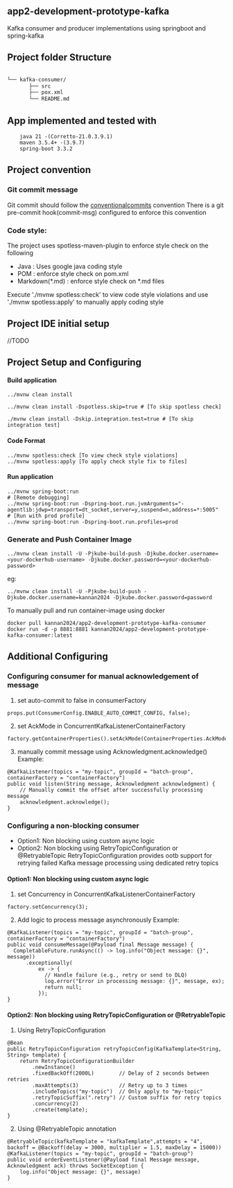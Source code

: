 ## app2-development-prototype-kafka

Kafka consumer and producer implementations using springboot and spring-kafka

## Project folder Structure

```bash

└── kafka-consumer/
       ├── src
       ├── pox.xml
       └── README.md

```

## App implemented and tested with

        java 21 -(Corretto-21.0.3.9.1)
        maven 3.5.4+ -(3.9.7)
        spring-boot 3.3.2

## Project convention

### Git commit message

Git commit should follow the [conventionalcommits](https://www.conventionalcommits.org/en/v1.0.0/#summary) convention
There is a git pre-commit hook(commit-msg) configured to enforce this convention

### Code style:

The project uses spotless-maven-plugin to enforce style check on the following
* Java : Uses google java coding style
* POM :  enforce style check on pom.xml
* Markdown(*.md) : enforce style check on *.md files

Execute './mvnw spotless:check' to view code style violations and use './mvnw spotless:apply' to  manually apply coding style

## Project IDE initial setup

//TODO

## Project Setup and Configuring

#### Build application

```
../mvnw clean install

../mvnw clean install -Dspotless.skip=true # [To skip spotless check]

./mvnw clean install -Dskip.integration.test=true # [To skip integration test]
```

#### Code Format

```
../mvnw spotless:check [To view check style violations]
../mvnw spotless:apply [To apply check style fix to files]
```

#### Run application

```
../mvnw spring-boot:run
# [Remote debugging]
../mvnw spring-boot:run -Dspring-boot.run.jvmArguments="-agentlib:jdwp=transport=dt_socket,server=y,suspend=n,address=*:5005"
# [Run with prod profile]
../mvnw spring-boot:run -Dspring-boot.run.profiles=prod
```

### Generate and Push Container Image

```
../mvnw clean install -U -Pjkube-build-push -Djkube.docker.username=<your-dockerhub-username> -Djkube.docker.password=<your-dockerhub-password>
```

eg:

```
../mvnw clean install -U -Pjkube-build-push -Djkube.docker.username=kannan2024 -Djkube.docker.password=password
```

To manually pull and run container-image using docker

```
docker pull kannan2024/app2-development-prototype-kafka-consumer
docker run -d -p 8881:8881 kannan2024/app2-development-prototype-kafka-consumer:latest
```

## Additional Configuring

### Configuring consumer for manual acknowledgement of message

1. set auto-commit to false in consumerFactory

```
props.put(ConsumerConfig.ENABLE_AUTO_COMMIT_CONFIG, false);
```

2. set AckMode in ConcurrentKafkaListenerContainerFactory

```
factory.getContainerProperties().setAckMode(ContainerProperties.AckMode.MANUAL);
```

3. manually commit message using Acknowledgment.acknowledge()
   Example:

```
@KafkaListener(topics = "my-topic", groupId = "batch-group", containerFactory = "containerFactory")
public void listen(String message, Acknowledgment acknowledgment) {
    // Manually commit the offset after successfully processing message
    acknowledgment.acknowledge();
}
```

### Configuring a non-blocking consumer

* Option1: Non blocking using custom async logic
* Option2: Non blocking using RetryTopicConfiguration or @RetryableTopic
  RetryTopicConfiguration provides ootb support for retrying failed Kafka message processing using dedicated retry topics

#### Option1: Non blocking using custom async logic

1. set Concurrency in ConcurrentKafkaListenerContainerFactory

```
factory.setConcurrency(3);
```

2. Add logic to process message asynchronously
   Example:

```
@KafkaListener(topics = "my-topic", groupId = "batch-group", containerFactory = "containerFactory")
public void consumeMessage(@Payload final Message message) {
  CompletableFuture.runAsync(() -> log.info("Object message: {}", message))
      .exceptionally(
          ex -> {
            // Handle failure (e.g., retry or send to DLQ)
            log.error("Error in processing message: {}", message, ex);
            return null;
          });
}
```

#### Option2: Non blocking using RetryTopicConfiguration or @RetryableTopic

1. Using RetryTopicConfiguration

```
@Bean
public RetryTopicConfiguration retryTopicConfig(KafkaTemplate<String, String> template) {
    return RetryTopicConfigurationBuilder
        .newInstance()
        .fixedBackOff(2000L)        // Delay of 2 seconds between retries
        .maxAttempts(3)             // Retry up to 3 times
        .includeTopics("my-topic")  // Only apply to "my-topic"
        .retryTopicSuffix(".retry") // Custom suffix for retry topics
        .concurrency(2)
        .create(template);
}
```

2. Using @RetryableTopic annotation

```
@RetryableTopic(kafkaTemplate = "kafkaTemplate",attempts = "4", backoff = @Backoff(delay = 3000, multiplier = 1.5, maxDelay = 15000))
@KafkaListener(topics = "my-topic", groupId = "batch-group")
public void orderEventListener(@Payload final Message message, Acknowledgment ack) throws SocketException {
    log.info("Object message: {}", message)
}
```


